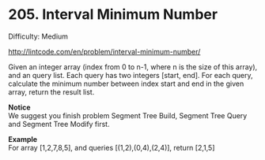 # 205. Interval Minimum Number

Difficulty: Medium

http://lintcode.com/en/problem/interval-minimum-number/

Given an integer array (index from 0 to n-1, where n is the size of this array), and an query list. Each query has two integers [start, end]. For each query, calculate the minimum number between index start and end in the given array, return the result list.

**Notice**  
We suggest you finish problem Segment Tree Build, Segment Tree Query and Segment Tree Modify first.

**Example**  
For array [1,2,7,8,5], and queries [(1,2),(0,4),(2,4)], return [2,1,5]
